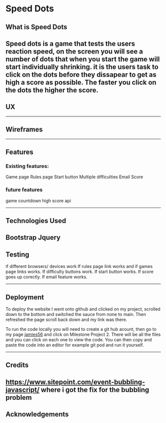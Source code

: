 # Speed Dots

## What is Speed Dots

Speed dots is a game that tests the users reaction speed, on the screen you will see a number of dots that when you start the game will start individually shrinking. it is the users task to click on the dots before they dissapear to get as high a score as possible. The faster you click on the dots the higher the score.
---
## UX

---
## Wireframes

---
## Features

### Existing features:
Game page
Rules page
Start button
Multiple difficulties
Email Score

### future features

game countdown
high score api

---
## Technologies Used
Bootstrap
Jquery
---
## Testing
if different browsers/ devices work
If rules page link works and if games page links works.
If difficulty buttons work.
If start button works.
If score goes up corectly.
If email feature works.

---
## Deployment

To deploy the website I went onto github and clicked on my project, scrolled down to the bottom and switched the sauce from none to main. Then refreshed the page scroll back down and my link was there.

To run the code locally you will need to create a git hub acount, then go to my page [jamies56](https://github.com/JamieS56) and click on Milestone Project 2. There will be all the files and you can click on each one to view the code. You can then copy and paste the code into an editor for example git pod and run it yourself.

---
## Credits
https://www.sitepoint.com/event-bubbling-javascript/ where i got the fix for the bubbling problem
---
## Acknowledgements 
